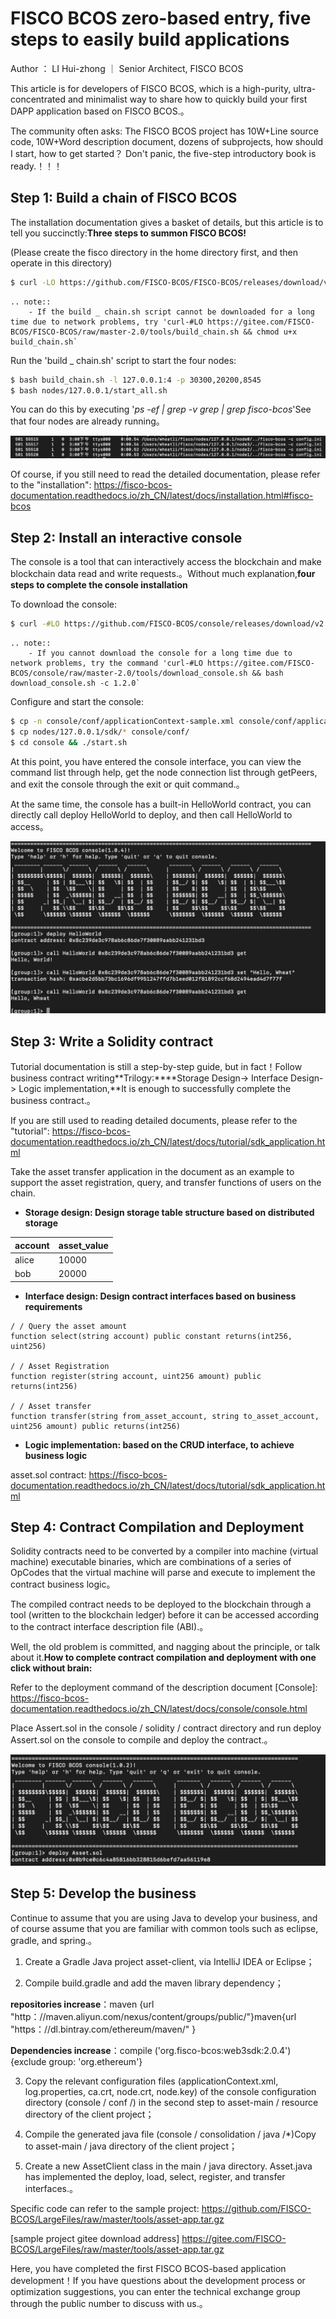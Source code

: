 # FISCO BCOS zero-based entry, five steps to easily build applications

Author ： LI Hui-zhong ｜ Senior Architect, FISCO BCOS

This article is for developers of FISCO BCOS, which is a high-purity, ultra-concentrated and minimalist way to share how to quickly build your first DAPP application based on FISCO BCOS.。

The community often asks: The FISCO BCOS project has 10W+Line source code, 10W+Word description document, dozens of subprojects, how should I start, how to get started？
Don't panic, the five-step introductory book is ready.！！！

## Step 1: Build a chain of FISCO BCOS

The installation documentation gives a basket of details, but this article is to tell you succinctly:**Three steps to summon FISCO BCOS!**

(Please create the fisco directory in the home directory first, and then operate in this directory)

```bash
$ curl -LO https://github.com/FISCO-BCOS/FISCO-BCOS/releases/download/v2.9.1/build_chain.sh && chmod u+x build_chain.sh
```

```eval_rst
.. note::
    - If the build _ chain.sh script cannot be downloaded for a long time due to network problems, try 'curl-#LO https://gitee.com/FISCO-BCOS/FISCO-BCOS/raw/master-2.0/tools/build_chain.sh && chmod u+x build_chain.sh`
```

Run the 'build _ chain.sh' script to start the four nodes:

```bash
$ bash build_chain.sh -l 127.0.0.1:4 -p 30300,20200,8545
$ bash nodes/127.0.0.1/start_all.sh
```

You can do this by executing '*ps -ef | grep -v grep | grep fisco-bcos*'See that four nodes are already running。

![](../../../images/articles/five_step_to_develop_application/IMG_4947.JPG)

Of course, if you still need to read the detailed documentation, please refer to the "installation": https://fisco-bcos-documentation.readthedocs.io/zh_CN/latest/docs/installation.html#fisco-bcos

## Step 2: Install an interactive console

The console is a tool that can interactively access the blockchain and make blockchain data read and write requests.。Without much explanation,**four steps to complete the console installation**

To download the console:

```bash
$ curl -#LO https://github.com/FISCO-BCOS/console/releases/download/v2.9.2/download_console.sh && bash download_console.sh -c 1.2.0
```

```eval_rst
.. note::
    - If you cannot download the console for a long time due to network problems, try the command 'curl-#LO https://gitee.com/FISCO-BCOS/console/raw/master-2.0/tools/download_console.sh && bash download_console.sh -c 1.2.0`
```

Configure and start the console:

```bash
$ cp -n console/conf/applicationContext-sample.xml console/conf/applicationContext.xml
$ cp nodes/127.0.0.1/sdk/* console/conf/
$ cd console && ./start.sh
```

At this point, you have entered the console interface, you can view the command list through help, get the node connection list through getPeers, and exit the console through the exit or quit command.。

At the same time, the console has a built-in HelloWorld contract, you can directly call deploy HelloWorld to deploy, and then call HelloWorld to access。

![](../../../images/articles/five_step_to_develop_application/IMG_4948.PNG)

## Step 3: Write a Solidity contract

Tutorial documentation is still a step-by-step guide, but in fact！Follow business contract writing**Trilogy:****Storage Design-> Interface Design-> Logic implementation,**It is enough to successfully complete the business contract.。

If you are still used to reading detailed documents, please refer to the "tutorial": https://fisco-bcos-documentation.readthedocs.io/zh_CN/latest/docs/tutorial/sdk_application.html

Take the asset transfer application in the document as an example to support the asset registration, query, and transfer functions of users on the chain.

- **Storage design: Design storage table structure based on distributed storage**

| account | asset_value |
| ------- | ----------- |
| alice   | 10000       |
| bob     | 20000       |

- **Interface design: Design contract interfaces based on business requirements**

```
/ / Query the asset amount
function select(string account) public constant returns(int256, uint256)

/ / Asset Registration
function register(string account, uint256 amount) public returns(int256)

/ / Asset transfer
function transfer(string from_asset_account, string to_asset_account, uint256 amount) public returns(int256)
```

- **Logic implementation: based on the CRUD interface, to achieve business logic**

asset.sol contract: https://fisco-bcos-documentation.readthedocs.io/zh_CN/latest/docs/tutorial/sdk_application.html



## Step 4: Contract Compilation and Deployment

Solidity contracts need to be converted by a compiler into machine (virtual machine) executable binaries, which are combinations of a series of OpCodes that the virtual machine will parse and execute to implement the contract business logic。

The compiled contract needs to be deployed to the blockchain through a tool (written to the blockchain ledger) before it can be accessed according to the contract interface description file (ABI).。

Well, the old problem is committed, and nagging about the principle, or talk about it.**How to complete contract compilation and deployment with one click without brain:**

Refer to the deployment command of the description document [Console]: https://fisco-bcos-documentation.readthedocs.io/zh_CN/latest/docs/console/console.html

Place Assert.sol in the console / solidity / contract directory and run deploy Assert.sol on the console to compile and deploy the contract.。

![](../../../images/articles/five_step_to_develop_application/IMG_4949.PNG)

## Step 5: Develop the business

Continue to assume that you are using Java to develop your business, and of course assume that you are familiar with common tools such as eclipse, gradle, and spring.。

1. Create a Gradle Java project asset-client, via IntelliJ IDEA or Eclipse；

2. Compile build.gradle and add the maven library dependency；

**repositories increase**：maven {url "http：//maven.aliyun.com/nexus/content/groups/public/"}maven{url "https：//dl.bintray.com/ethereum/maven/" }

**Dependencies increase**：compile ('org.fisco-bcos:web3sdk:2.0.4'){exclude group: 'org.ethereum'}

3. Copy the relevant configuration files (applicationContext.xml, log.properties, ca.crt, node.crt, node.key) of the console configuration directory (console / conf /) in the second step to asset-main / resource directory of the client project；

4. Compile the generated java file (console / consolidation / java /*)Copy to asset-main / java directory of the client project；

5. Create a new AssetClient class in the main / java directory. Asset.java has implemented the deploy, load, select, register, and transfer interfaces.。

Specific code can refer to the sample project: https://github.com/FISCO-BCOS/LargeFiles/raw/master/tools/asset-app.tar.gz

[sample project gitee download address] https://gitee.com/FISCO-BCOS/LargeFiles/raw/master/tools/asset-app.tar.gz

Here, you have completed the first FISCO BCOS-based application development！If you have questions about the development process or optimization suggestions, you can enter the technical exchange group through the public number to discuss with us.。
